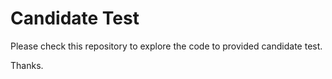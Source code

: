 # Candidate Test 
 
Please check this repository to explore the code to provided candidate test.

Thanks.